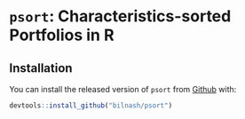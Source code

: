 # `psort`: Characteristics-sorted Portfolios in R

## Installation

You can install the released version of `psort` from [Github](https://github.com/) with:

``` r
devtools::install_github("bilnash/psort")
```
